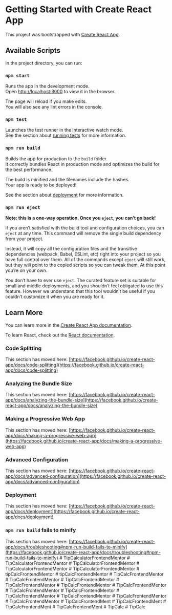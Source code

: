 # Getting Started with Create React App

This project was bootstrapped with [Create React App](https://github.com/facebook/create-react-app).

## Available Scripts

In the project directory, you can run:

### `npm start`

Runs the app in the development mode.\
Open [http://localhost:3000](http://localhost:3000) to view it in the browser.

The page will reload if you make edits.\
You will also see any lint errors in the console.

### `npm test`

Launches the test runner in the interactive watch mode.\
See the section about [running tests](https://facebook.github.io/create-react-app/docs/running-tests) for more information.

### `npm run build`

Builds the app for production to the `build` folder.\
It correctly bundles React in production mode and optimizes the build for the best performance.

The build is minified and the filenames include the hashes.\
Your app is ready to be deployed!

See the section about [deployment](https://facebook.github.io/create-react-app/docs/deployment) for more information.

### `npm run eject`

**Note: this is a one-way operation. Once you `eject`, you can’t go back!**

If you aren’t satisfied with the build tool and configuration choices, you can `eject` at any time. This command will remove the single build dependency from your project.

Instead, it will copy all the configuration files and the transitive dependencies (webpack, Babel, ESLint, etc) right into your project so you have full control over them. All of the commands except `eject` will still work, but they will point to the copied scripts so you can tweak them. At this point you’re on your own.

You don’t have to ever use `eject`. The curated feature set is suitable for small and middle deployments, and you shouldn’t feel obligated to use this feature. However we understand that this tool wouldn’t be useful if you couldn’t customize it when you are ready for it.

## Learn More

You can learn more in the [Create React App documentation](https://facebook.github.io/create-react-app/docs/getting-started).

To learn React, check out the [React documentation](https://reactjs.org/).

### Code Splitting

This section has moved here: [https://facebook.github.io/create-react-app/docs/code-splitting](https://facebook.github.io/create-react-app/docs/code-splitting)

### Analyzing the Bundle Size

This section has moved here: [https://facebook.github.io/create-react-app/docs/analyzing-the-bundle-size](https://facebook.github.io/create-react-app/docs/analyzing-the-bundle-size)

### Making a Progressive Web App

This section has moved here: [https://facebook.github.io/create-react-app/docs/making-a-progressive-web-app](https://facebook.github.io/create-react-app/docs/making-a-progressive-web-app)

### Advanced Configuration

This section has moved here: [https://facebook.github.io/create-react-app/docs/advanced-configuration](https://facebook.github.io/create-react-app/docs/advanced-configuration)

### Deployment

This section has moved here: [https://facebook.github.io/create-react-app/docs/deployment](https://facebook.github.io/create-react-app/docs/deployment)

### `npm run build` fails to minify

This section has moved here: [https://facebook.github.io/create-react-app/docs/troubleshooting#npm-run-build-fails-to-minify](https://facebook.github.io/create-react-app/docs/troubleshooting#npm-run-build-fails-to-minify)
#   T i p C a l c u l a t o r F r o n t e n d M e n t o r  
 #   T i p C a l c u l a t o r F r o n t e n d M e n t o r  
 #   T i p C a l c u l a t o r F r o n t e n d M e n t o r  
 #   T i p C a l c u l a t o r F r o n t e n d M e n t o r  
 #   T i p C a l c u l a t o r F r o n t e n d M e n t o r  
 #   t i p C a l c F r o n t e n d M e n t o r  
 #   t i p C a l c F r o n t e n d M e n t o r  
 #   T i p C a l c F r o n t e n d M e n t o r  
 #   T i p C a l c F r o n t e n d M e n t o r  
 #   T i p C a l c F r o n t e n d M e n t o r  
 #   T i p C a l c F r o n t e n d M e n t o r  
 #   T i p C a l c F r o n t e n d M e n t o r  
 #   T i p C a l c F r o n t e n d M e n t o r  
 #   T i p C a l c F r o n t e n d M e n t o r  
 #   T i p C a l c F r o n t e n d M e n t o r  
 #   T i p C a l c F r o n t e n d M e n t o r  
 #   T i p C a l c F r o n t e n d M e n t o r  
 #   T i p C a l c F r o n t e n d M e n t o r  
 #   T i p C a l c F r o n t e n d M e n t o r  
 #   T i p C a l c F r o n t e n d M e n t  
 #   T i p C a l c F r o n t e n d M e n t  
 #   T i p C a l c F r o n t e n d M e n t  
 #   T i p C a l c F r o n t e n d M e n t  
 #   T i p C a l c  
 #   T i p C a l c  
 